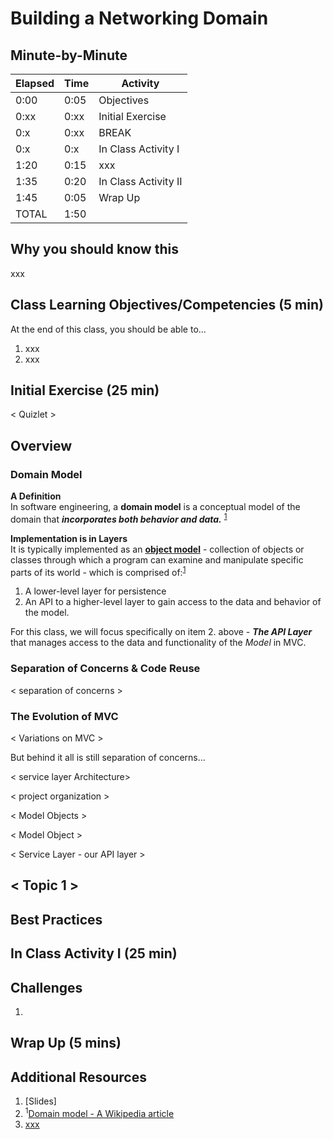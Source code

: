 # Building a Networking Domain

## Minute-by-Minute

| **Elapsed** | **Time**  | **Activity**                        |
| ----------- | --------- | ----------------------------------- |
| 0:00        | 0:05      | Objectives                          |
| 0:xx        | 0:xx      | Initial Exercise                    |
| 0:x        | 0:xx      | BREAK                               |
| 0:x        | 0:x      | In Class Activity I                 |
| 1:20       | 0:15      | xxx |
| 1:35        | 0:20      | In Class Activity II                |
| 1:45        | 0:05      | Wrap Up                             |
| TOTAL       | 1:50      |                                     |



## Why you should know this

xxx



## Class Learning Objectives/Competencies (5 min)
At the end of this class, you should be able to...

1. xxx
2. xxx


## Initial Exercise (25 min)

< Quizlet >


## Overview






### Domain Model

**A Definition**</br>
In software engineering, a **domain model** is a conceptual model of the domain that ___incorporates both behavior and data.___ <sup>[1](#footnote1)</sup>

**Implementation is in Layers**</br>
It is typically implemented as an **[object model](https://en.wikipedia.org/wiki/Object_model)** - collection of objects or classes through which a program can examine and manipulate specific parts of its world - which is comprised of:<sup>[1](#footnote1)</sup>
1. A lower-level layer for persistence
2. An API to a higher-level layer to gain access to the data and behavior of the model.

<!-- Insert graphic here -->


For this class, we will focus specifically on item 2. above - ___The API Layer___ that manages access to the data and functionality of the *Model* in MVC.

### Separation of Concerns & Code Reuse

< separation of concerns >




### The Evolution of MVC





< Variations on MVC >

<!-- Insert graphic here -->

But behind it all is still separation of concerns...


< service layer Architecture>


< project organization >

<!-- Insert graphic here -->



< Model Objects >

< Model Object >

< Service Layer  - our API layer >



## < Topic 1 >


## Best Practices




## In Class Activity I (25 min)


## Challenges

1.


## Wrap Up (5 mins)


## Additional Resources

1. [Slides]
2. <a name="footnote1"><sup>1</sup></a>[Domain model - A Wikipedia article](https://en.wikipedia.org/wiki/Domain_model)
3. [xxx]()


<!-- xxx -->
